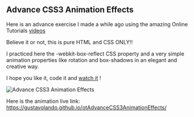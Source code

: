 ## Advance CSS3 Animation Effects

Here is an advance exercise I made a while ago using the amazing Online Tutorials [videos](https://www.youtube.com/watch?v=ib8AYFCZtdk)

Believe it or not, this is pure HTML and CSS ONLY!!

I practiced here the -webkit-box-reflect CSS property and a very simple animation properties like rotation and box-shadows in an elegant and creative way.

I hope you like it, code it and [watch it](https://gustavolando.github.io/otAdvanceCSS3AnimationEffects/) !

![Advance CSS3 Animation Effects](https://gustavolando.github.io/otAdvanceCSS3AnimationEffects/Advance%20CSS3%20Animation%20Effects.png)

Here is the animation live link:  https://gustavolando.github.io/otAdvanceCSS3AnimationEffects/
